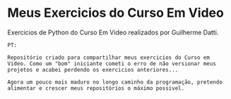 # Meus Exercicios do Curso Em Video
 Exercicios de Python do Curso Em Video realizados por Guilherme Datti.

~~~~~~~~~~~~~~
PT:

Repositório criado para compartilhar meus exercicios do Curso em Video. Como um "bom" iniciante cometi o erro de não versionar meus projetos e acabei perdendo os exercicios anteriores...

Agora um pouco mais maduro no longo caminho da programação, pretendo alimentar e crescer meus repositórios o máximo possivel.
